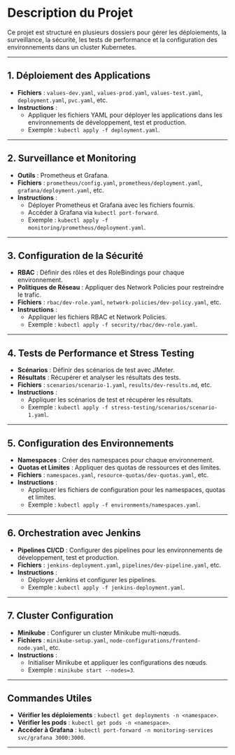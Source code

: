 # Description du Projet

Ce projet est structuré en plusieurs dossiers pour gérer les déploiements, la surveillance, la sécurité, les tests de performance et la configuration des environnements dans un cluster Kubernetes.

---

## 1. **Déploiement des Applications**
- **Fichiers** : `values-dev.yaml`, `values-prod.yaml`, `values-test.yaml`, `deployment.yaml`, `pvc.yaml`, etc.
- **Instructions** :
  - Appliquer les fichiers YAML pour déployer les applications dans les environnements de développement, test et production.
  - Exemple : `kubectl apply -f deployment.yaml`.

---

## 2. **Surveillance et Monitoring**
- **Outils** : Prometheus et Grafana.
- **Fichiers** : `prometheus/config.yaml`, `prometheus/deployment.yaml`, `grafana/deployment.yaml`, etc.
- **Instructions** :
  - Déployer Prometheus et Grafana avec les fichiers fournis.
  - Accéder à Grafana via `kubectl port-forward`.
  - Exemple : `kubectl apply -f monitoring/prometheus/deployment.yaml`.

---

## 3. **Configuration de la Sécurité**
- **RBAC** : Définir des rôles et des RoleBindings pour chaque environnement.
- **Politiques de Réseau** : Appliquer des Network Policies pour restreindre le trafic.
- **Fichiers** : `rbac/dev-role.yaml`, `network-policies/dev-policy.yaml`, etc.
- **Instructions** :
  - Appliquer les fichiers RBAC et Network Policies.
  - Exemple : `kubectl apply -f security/rbac/dev-role.yaml`.

---

## 4. **Tests de Performance et Stress Testing**
- **Scénarios** : Définir des scénarios de test avec JMeter.
- **Résultats** : Récupérer et analyser les résultats des tests.
- **Fichiers** : `scenarios/scenario-1.yaml`, `results/dev-results.md`, etc.
- **Instructions** :
  - Appliquer les scénarios de test et récupérer les résultats.
  - Exemple : `kubectl apply -f stress-testing/scenarios/scenario-1.yaml`.

---

## 5. **Configuration des Environnements**
- **Namespaces** : Créer des namespaces pour chaque environnement.
- **Quotas et Limites** : Appliquer des quotas de ressources et des limites.
- **Fichiers** : `namespaces.yaml`, `resource-quotas/dev-quotas.yaml`, etc.
- **Instructions** :
  - Appliquer les fichiers de configuration pour les namespaces, quotas et limites.
  - Exemple : `kubectl apply -f environments/namespaces.yaml`.

---

## 6. **Orchestration avec Jenkins**
- **Pipelines CI/CD** : Configurer des pipelines pour les environnements de développement, test et production.
- **Fichiers** : `jenkins-deployment.yaml`, `pipelines/dev-pipeline.yaml`, etc.
- **Instructions** :
  - Déployer Jenkins et configurer les pipelines.
  - Exemple : `kubectl apply -f jenkins-deployment.yaml`.

---

## 7. **Cluster Configuration**
- **Minikube** : Configurer un cluster Minikube multi-nœuds.
- **Fichiers** : `minikube-setup.yaml`, `node-configurations/frontend-node.yaml`, etc.
- **Instructions** :
  - Initialiser Minikube et appliquer les configurations des nœuds.
  - Exemple : `minikube start --nodes=3`.

---

## Commandes Utiles
- **Vérifier les déploiements** : `kubectl get deployments -n <namespace>`.
- **Vérifier les pods** : `kubectl get pods -n <namespace>`.
- **Accéder à Grafana** : `kubectl port-forward -n monitoring-services svc/grafana 3000:3000`.

---
